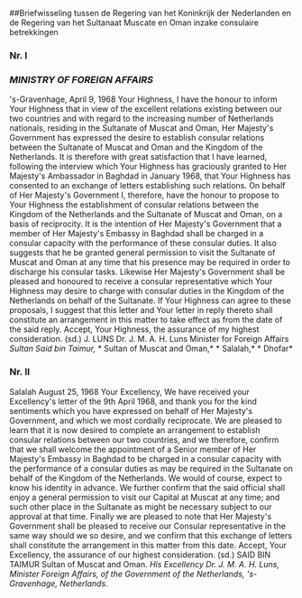 <meta http-equiv='Content-Type' content='text/html; charset=utf-8' />

##Briefwisseling tussen de Regering van het Koninkrijk der Nederlanden en de Regering van het Sultanaat Muscate en Oman inzake consulaire betrekkingen

### Nr.  I  

### *MINISTRY OF FOREIGN AFFAIRS* 

's-Gravenhage, April 9, 1968 Your Highness, I have the honour to inform Your Highness that in view of the excellent relations existing between our two countries and with regard to the increasing number of Netherlands nationals, residing in the Sultanate of Muscat and Oman, Her Majesty's Government has expressed the desire to establish consular relations between the Sultanate of Muscat and Oman and the Kingdom of the Netherlands. It is therefore with great satisfaction that I have learned, following the interview which Your Highness has graciously granted to Her Majesty's Ambassador in Baghdad in January 1968, that Your Highness has consented to an exchange of letters establishing such relations. On behalf of Her Majesty's Government I, therefore, have the honour to propose to Your Highness the establishment of consular relations between the Kingdom of the Netherlands and the Sultanate of Muscat and Oman, on a basis of reciprocity. It is the intention of Her Majesty's Government that a member of Her Majesty's Embassy in Baghdad shall be charged in a consular capacity with the performance of these consular duties. It also suggests that he be granted general permission to visit the Sultanate of Muscat and Oman at any time that his presence may be required in order to discharge his consular tasks. Likewise Her Majesty's Government shall be pleased and honoured to receive a consular representative which Your Highness may desire to charge with consular duties in the Kingdom of the Netherlands on behalf of the Sultanate. If Your Highness can agree to these proposals, I suggest that this letter and Your letter in reply thereto shall constitute an arrangement in this matter to take effect as from the date of the said reply. Accept, Your Highness, the assurance of my highest consideration. (sd.) J. LUNS  Dr. J. M. A. H. Luns Minister for Foreign Affairs  *Sultan Said bin Taimur,*   * Sultan of Muscat and Oman,*   * Salalah,*   * Dhofar*    

### Nr.  II  

Salalah August 25, 1968 Your Excellency, We have received your Excellency's letter of the 9th April 1968, and thank you for the kind sentiments which you have expressed on behalf of Her Majesty's Government, and which we most cordially reciprocate. We are pleased to learn that it is now desired to complete an arrangement to establish consular relations between our two countries, and we therefore, confirm that we shall welcome the appointment of a Senior member of Her Majesty's Embassy in Baghdad to be charged in a consular capacity with the performance of a consular duties as may be required in the Sultanate on behalf of the Kingdom of the Netherlands. We would of course, expect to know his identity in advance. We further confirm that the said official shall enjoy a general permission to visit our Capital at Muscat at any time; and such other place in the Sultanate as might be necessary subject to our approval at that time. Finally we are pleased to note that Her Majesty's Government shall be pleased to receive our Consular representative in the same way should we so desire, and we confirm that this exchange of letters shall constitute the arrangement in this matter from this date. Accept, Your Excellency, the assurance of our highest consideration. (sd.) SAID BIN TAIMUR Sultan of Muscat and Oman.  *His Excellency Dr. J. M. A. H. Luns,*   *Minister Foreign Affairs,*   *of the Government of the Netherlands,*   *'s-Gravenhage,*   *Netherlands.*    
